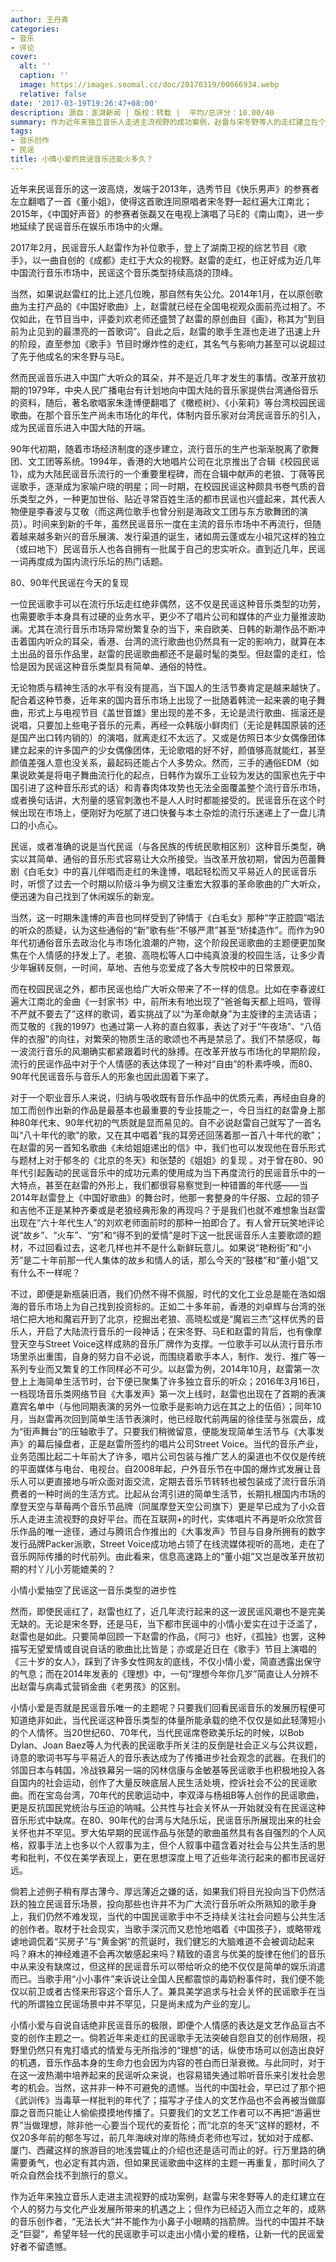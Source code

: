 ```yaml
---
author: 王丹青
categories:
- 音乐
- 评论
cover:
  alt: ''
  caption: ''
  image: https://images.soomal.cc/doc/20170319/00066934.webp
  relative: false
date: '2017-03-19T19:26:47+08:00'
description: 源自：澎湃新闻 | 版权：转载 |  平均/总评分：10.00/40
summary: 作为近年来独立音乐人走进主流视野的成功案例，赵雷与宋冬野等人的走红建立在个人的努力与文化产业发展所带来的机遇之上；但作为已经迈入而立之年的，成熟的音乐创作者，“无法长大”并不能作为小鼻子小眼睛的挡箭牌……
tags:
- 音乐创作
- 民谣
title: 小情小爱的民谣音乐还能火多久？
---
```


近年来民谣音乐的这一波高烧，发端于2013年，选秀节目《快乐男声》的参赛者左立翻唱了一首《董小姐》，使得这首歌连同原唱者宋冬野一起红遍大江南北；2015年，《中国好声音》的参赛者张磊又在电视上演唱了马E的《南山南》，进一步地延续了民谣音乐在娱乐市场中的火爆。

2017年2月，民谣音乐人赵雷作为补位歌手，登上了湖南卫视的综艺节目《歌手》，以一曲自创的《成都》走红于大众的视野。赵雷的走红，也正好成为近几年中国流行音乐市场中，民谣这个音乐类型持续高烧的顶峰。

当然，如果说赵雷红的比上述几位晚，那自然有失公允。2014年1月，在以原创歌曲为主打产品的《中国好歌曲》上，赵雷就已经在全国电视观众面前亮过相了。不仅如此，在节目当中，评委刘欢老师还盛赞了赵雷的原创曲目《画》，称其为“到目前为止见到的最漂亮的一首歌词”。自此之后，赵雷的歌手生涯也走进了迅速上升的阶段，直至参加《歌手》节目时爆炸性的走红，其名气与影响力甚至可以说超过了先于他成名的宋冬野与马E。

然而民谣音乐进入中国广大听众的耳朵，并不是近几年才发生的事情。改革开放初期的1979年，中央人民广播电台有计划地向中国大陆的音乐家提供台湾通俗音乐的资料，随后，著名歌唱家朱逢博便翻唱了《橄榄树》、《小茉莉》等台湾校园民谣歌曲。在那个音乐生产尚未市场化的年代，体制内音乐家对台湾民谣音乐的引入，成为民谣音乐进入中国大陆的开端。

90年代初期，随着市场经济制度的逐步建立，流行音乐的生产也渐渐脱离了歌舞团、文工团等系统。1994年，香港的大地唱片公司在北京推出了合辑《校园民谣1》，成为大陆民谣音乐流行的一个重要里程碑，而在合辑中献声的老狼、丁薇等民谣歌手，逐渐成为家喻户晓的明星；同一时期，在校园民谣这种颇具书卷气质的音乐类型之外，一种更加世俗、贴近寻常百姓生活的都市民谣也兴盛起来，其代表人物便是李春波与艾敬（而这两位歌手也曾分别是海政文工团与东方歌舞团的演员）。时间来到新的千年，虽然民谣音乐一度在主流的音乐市场中不再流行，但随着越来越多新兴的音乐展演、发行渠道的诞生，诸如周云蓬或左小祖咒这样的独立（或曰地下）民谣音乐人也各自拥有一批属于自己的忠实听众。直到近几年，民谣一词再度成为国内流行乐坛的热门话题。

80、90年代民谣在今天的复现

一位民谣歌手可以在流行乐坛走红绝非偶然，这不仅是民谣这种音乐类型的功劳，也需要歌手本身具有过硬的业务水平，更少不了唱片公司和媒体的产业力量推波助澜。尤其在流行音乐市场异常纷繁复杂的当下，来自欧美、日韩的新潮作品不断冲击着国内听众的耳朵，香港、台湾的流行歌曲也仍然具有一定的影响力，就算在本土出品的音乐作品里，赵雷的民谣歌曲都还不是最时髦的类型。但赵雷的走红，恰恰是因为民谣这种音乐类型具有简单、通俗的特性。

无论物质与精神生活的水平有没有提高，当下国人的生活节奏肯定是越来越快了。配合着这种节奏，近年来的国内音乐市场上出现了一批随着韩流一起来袭的电子舞曲，形式上与电视节目《盖世音雄》里出现的差不多，无论是流行歌曲、摇滚还是说唱，只要加上些电子音乐的元素，再经一众韩版小鲜肉们（无论是韩国原装的还是国产出口转内销的）的演唱，就离走红不太远了。又或是仿照日本少女偶像团体建立起来的许多国产的少女偶像团体，无论歌唱的好不好，颜值够高就能红，甚至颜值差强人意也没关系，最起码还能占个人多势众。然而，三手的通俗EDM（如果说欧美是将电子舞曲流行化的起点，日韩作为娱乐工业较为发达的国家也先于中国引进了这种音乐形式的话）和青春肉体攻势也无法全面覆盖整个流行音乐市场，或者换句话讲，大剂量的感官刺激也不是人人时时都能接受的。民谣音乐在这个时候出现在市场上，便刚好为吃腻了进口快餐与本土杂烩的流行乐迷递上了一盘儿清口的小点心。

民谣，或者准确的说是当代民谣（与各民族的传统民歌相区别）这种音乐类型，确实以其简单、通俗的音乐形式容易让大众所接受。当改革开放初期，曾因为芭蕾舞剧《白毛女》中的喜儿伴唱而走红的朱逢博，唱起轻松而又平易近人的民谣音乐时，听惯了过去一个时期以阶级斗争为纲又注重宏大叙事的革命歌曲的广大听众，便迅速为自己找到了休闲娱乐的新宠。

当然，这一时期朱逢博的声音也同样受到了钟情于《白毛女》那种“字正腔圆”唱法的听众的质疑，认为这些通俗的“新”歌有些“不够严肃”甚至“矫揉造作”。而作为90年代初通俗音乐去政治化与市场化浪潮的产物，这个阶段民谣歌曲的主题便更加聚焦在个人情感的抒发上了。老狼、高晓松等人口中纯真浪漫的校园生活，让多少青少年辗转反侧，一时间，草地、吉他与恋爱成了各大专院校中的日常景观。

而在校园民谣之外，都市民谣也给广大听众带来了不一样的信息。比如在李春波红遍大江南北的金曲《一封家书》中，前所未有地出现了“爸爸每天都上班吗，管得不严就不要去了”这样的歌词，着实挑战了以“为革命献身”为主旋律的主流话语；而艾敬的《我的1997》也通过第一人称的直白叙事，表达了对于“午夜场”、“八佰伴的衣服”的向往，对繁荣的物质生活的歌颂也不再是禁忌了。我们不禁感叹，每一波流行音乐的风潮确实都紧跟着时代的脉搏。在改革开放与市场化的早期阶段，流行的民谣作品中对于个人情感的表达体现了一种对“自由”的朴素呼唤，而80、90年代民谣音乐与音乐人的形象也因此固着下来了。

对于一个职业音乐人来说，归纳与吸收既有音乐作品中的优质元素，再经由自身的加工而创作出新的作品是最基本也最重要的专业技能之一，今日当红的赵雷身上那种80年代末、90年代初的气质就是显而易见的。自不必说赵雷自己就写了一首名叫“八十年代的歌”的歌，又在其中唱着“我的耳旁还回荡着那一首八十年代的歌”；在赵雷的另一首知名歌曲《未给姐姐递出的信》中，我们也可以发现他在音乐形式与题材上对于郁冬的《北京的冬天》和张楚的《姐姐》的复现 。对于曾在80、90年代引起轰动的民谣音乐中的成功元素的使用成为当下再度流行的民谣音乐中的一大特点，甚至在赵雷的外形上，我们都很容易察觉到一种错置的年代感――当2014年赵雷登上《中国好歌曲》的舞台时，他那一套整身的牛仔服、立起的领子和吉他不正是某种齐秦或是老狼经典形象的再现吗？于是我们也就不难想象当赵雷出现在“六十年代生人”的刘欢老师面前时的那种一拍即合了。有人曾开玩笑地评论说“故乡”、“火车”、“穷”和“得不到的爱情”是时下这一批民谣音乐人主要歌颂的题材，不过回看过去，这老几样也并不是什么新鲜玩意儿。如果说“艳粉街”和“小芳”是二十年前那一代人集体的故乡和情人的话，那么今天的“鼓楼”和“董小姐”又有什么不一样呢？

不过，即便是新瓶装旧酒，我们仍然不得不佩服，时代的文化工业总是能在浩如烟海的音乐市场上为自己找到投资标的。正如二十多年前，香港的刘卓辉与台湾的张培仁把大地和魔岩开到了北京，挖掘出老狼、高晓松或是“魔岩三杰”这样优秀的音乐人，开启了大陆流行音乐的一段神话；在宋冬野、马E和赵雷的背后，也有像摩登天空与Street Voice这样成熟的音乐厂牌作为支撑。一位歌手可以从流行音乐市场里杀出重围，自身的努力自不必说，而围绕着歌手本人，制作、发行、推广等一系列专业而又繁复的工作同样必不可少。以赵雷为例，2014年10月，赵雷第一次登上上海简单生活节时，台下便已聚集了许多独立音乐的听众；2016年3月16日，一档现场音乐类网络节目《大事发声》第一次上线时，赵雷也出现在了首期的表演嘉宾名单中（与他同期表演的另外一位歌手是影响力远在其之上的伍佰）；同年10月，当赵雷再次回到简单生活节表演时，他已经取代前两届的徐佳莹与张震岳，成为“街声舞台”的压轴歌手了。只要我们稍微留意，便能发现简单生活节与《大事发声》的幕后操盘者，正是赵雷所签约的唱片公司Street Voice。当代的音乐产业，业务范围比起二十年前大了许多，唱片公司包装与推广艺人的渠道也不仅仅是传统的平面媒体与电台、电视台。自2008年起，户外音乐节在中国的爆炸式发展让音乐人可以更直接地与听众面对面交流，定期去音乐节转转也被包装成了流行音乐消费者的一种时尚的生活方式。比起从台湾引进的简单生活节，长期扎根国内市场的摩登天空与草莓两个音乐节品牌（同属摩登天空公司旗下）更是早已成为了小众音乐人走进主流视野的良好平台。而在互联网+的时代，实体唱片不再是听众欣赏音乐作品的唯一途径，通过与腾讯合作推出的《大事发声》节目与自身所拥有的数字发行品牌Packer派歌，Street Voice成功地占领了在线流媒体视听的高地，走在了音乐网际传播的时代前列。由此看来，信息高速路上的“董小姐”又岂是改革开放初期的村丫儿小芳能媲美的？

小情小爱抽空了民谣这一音乐类型的进步性

然而，即使民谣红了，赵雷也红了，近几年流行起来的这一波民谣风潮也不是完美无缺的。无论是宋冬野，还是马E，当下都市民谣中的小情小爱实在过于泛滥了，赵雷也是如此。只要简单回顾一下赵雷的作品，《阿刁》也好，《孤独》也罢，这种描写无望爱情或自说自话的歌曲比比皆是；亦或是近日在《歌手》节目上演唱的《三十岁的女人》，踩到了许多女性网友的底线，不仅小情小爱，简直透露出保守的气息；而在2014年发表的《理想》中，一句“理想今年你几岁”简直让人分辨不出赵雷与病毒式营销金曲《老男孩》的区别。

小情小爱是否就是民谣音乐唯一的主题呢？只要我们回看民谣音乐的发展历程便可知道绝非如此，当代民谣这种音乐类型的体量所能承载的绝不仅仅是如此轻薄短小的个人情怀。当20世纪60、70年代，当代民谣席卷欧美乐坛的时候，以Bob Dylan、Joan Baez等人为代表的民谣歌手所关注的反倒是社会正义与公共议题，诗意的歌词书写与平易近人的音乐表达成为了传播进步社会观念的武器。在我们的邻国日本与韩国，冷战铁幕另一端的冈林信康与金敏基等民谣歌手也积极地投入各自国内的社会运动，创作了大量反映底层人民生活处境，控诉社会不公的民谣歌曲。而在宝岛台湾，70年代的民歌运动中，李双泽与杨祖B等人创作的民谣歌曲，更是反抗国民党统治与压迫的呐喊。公共性与社会关怀从一开始就没有在民谣这种音乐形式中缺席。在80、90年代的台湾与大陆乐坛，民谣音乐所展现出来的社会关怀也并不罕见。罗大佑早期的民谣作品与张楚的歌曲虽然具有各自强烈的个人风格，叙事手法上也多以个人叙事为主，但个人叙事中蕴含着对社会与公共生活的思考和批判，不仅在美学表现上，更在思想深度上甩了近些年流行起来的都市民谣好远。

倘若上述例子稍有厚古薄今、厚远薄近之嫌的话，如果我们将目光投向当下仍然活跃的独立民谣音乐场景，投向那些也许并不为广大流行音乐听众所熟知的歌手身上，我们仍然不难发现，当代的中国民谣歌手中不乏持续关注社会问题与公共生活的创作者。取材于社会现实，当歌手深沉而又悲怆地唱着《中国孩子》，或略带戏谑地调侃着“买房子”与“黄金粥”的荒诞时，我们健忘的大脑难道不会被调动起来吗？麻木的神经难道不会再次敏感起来吗？精致的语言与优美的旋律在他们的音乐中从来没有缺席过，但这样的民谣音乐可以带给听众的绝不仅仅是简单的娱乐消遣而已。当歌手用“小小事件”来诉说让全国人民都震惊的毒奶粉事件时，我们便不能仅以前卫或者古怪来形容这个音乐人了。兼具美学追求与社会关怀的民谣歌手在当代的所谓独立民谣场景中并不罕见，只是尚未成为产业的宠儿。

小情小爱与自说自话绝非民谣音乐的极限，即便个人情感的表达是文艺作品亘古不变的创作主题之一。倘若近年来走红的民谣歌手无法突破自怨自艾的创作局限，视野里仍然只有鬼打墙式的情爱与无所指涉的“理想”的话，纵使市场可以创造出良好的机遇，音乐作品本身的生命力也会因为内容的苍白而日渐衰微。与此同时，对于在这一波热潮中培养起来的民谣听众来说，也容易错失通过聆听音乐来引发社会思考的机会。当然，这并非一种不可避免的遗憾。当代的中国社会，早已过了那个把《武训传》当毒草一样批判的年代了；描写才子佳人的文艺作品也不会再被当做靡靡之音而只能让人偷偷摸摸地传播了。只要我们的文艺工作者可以不再把“游遍世界”当做理想，除非他一心要当个现代的麦哲伦；而“北京的冬天”这样的题材，不仅20多年前的郁冬写过，前几年海峡对岸的陈绮贞老师也写过，犹如对于成都、厦门、西藏这样的旅游目的地浅尝辄止的介绍也还是适可而止的好。行万里路的确需要勇气，也必定有其内涵，但如果民谣歌曲中这样的主题一再重复，那时间久了听众自然会找不到旅行的意义。

作为近年来独立音乐人走进主流视野的成功案例，赵雷与宋冬野等人的走红建立在个人的努力与文化产业发展所带来的机遇之上；但作为已经迈入而立之年的，成熟的音乐创作者，“无法长大”并不能作为小鼻子小眼睛的挡箭牌。当代的中国并不缺乏“巨婴”，希望年轻一代的民谣歌手可以走出小情小爱的桎梏，让新一代的民谣爱好者不留遗憾。